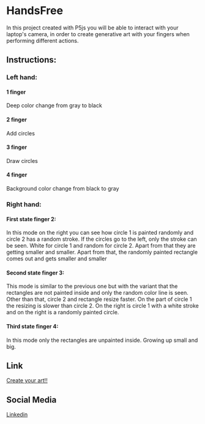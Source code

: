 # HandsFree

In this project created with P5js you will be able to interact with your laptop's camera, in order to create generative art with your fingers when performing different actions.

## Instructions:

### Left hand:
#### 1 finger
Deep color change from gray to black
#### 2 finger
Add circles
#### 3 finger
Draw circles
#### 4 finger
Background color change from black to gray

### Right hand:
#### First state finger 2:
In this mode on the right you can see how circle 1 is painted randomly and circle 2 has a random stroke.
If the circles go to the left, only the stroke can be seen. White for circle 1 and random for circle 2.
Apart from that they are getting smaller and smaller.
Apart from that, the randomly painted rectangle comes out and gets smaller and smaller

#### Second state finger 3:
This mode is similar to the previous one but with the variant that the rectangles are not painted inside and only the random color line is seen.
Other than that, circle 2 and rectangle resize faster.
On the part of circle 1 the resizing is slower than circle 2.
On the right is circle 1 with a white stroke and on the right is a randomly painted circle.

#### Third state finger 4:
In this mode only the rectangles are unpainted inside. Growing up small and big.

## Link
[Create your art!!](https://editor.p5js.org/oriolroviracodina/sketches/VjwYNo6gs)
## Social Media
[Linkedin](https://www.linkedin.com/in/oriol-rovira-codina-833317121/)
